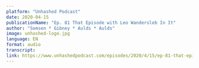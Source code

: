 ```yaml
---
platform: "Unhashed Podcast"
date: 2020-04-15
publicationName: "Ep. 81 That Episode with Leo Wandersleb In It"
author: "Somsen * Gibney * Aulds * Aulds"
image: unhashed-logo.jpg
language: EN
format: audio
transcript: 
link: https://www.unhashedpodcast.com/episodes/2020/4/15/ep-81-that-episode-with-leo-wandersleb-in-it
---
```

